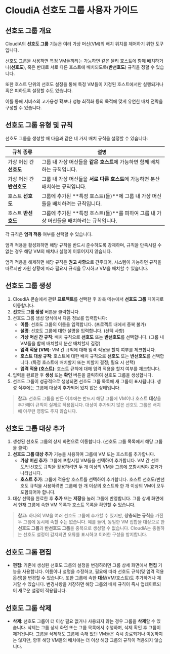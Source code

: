 # CloudiA 선호도 그룹 사용자 가이드

## 선호도 그룹 개요
CloudiA의 **선호도 그룹** 기능은 여러 가상 머신(VM)의 배치 위치를 제어하기 위한 도구입니다. 

선호도 그룹을 사용하면 특정 VM들끼리는 가능하면 같은 물리 호스트에 함께 배치하거나(**선호도**), 혹은 반대로 서로 다른 호스트에 배치되도록(**반선호도**) 규칙을 정할 수 있습니다.

또한 호스트 단위의 선호도 설정을 통해 특정 VM들이 지정된 호스트에서만 실행되거나 혹은 피하도록 설정할 수도 있습니다.

이를 통해 서비스의 고가용성 확보나 성능 최적화 등의 목적에 맞게 유연한 배치 전략을 구성할 수 있습니다.

## 선호도 그룹 유형 및 규칙
선호도 그룹을 생성할 때 다음과 같은 네 가지 배치 규칙을 설정할 수 있습니다:

| **규칙 종류** | **설명** |
| --- | --- |
| 가상 머신 간 **선호도** | 그룹 내 가상 머신들을 **같은 호스트**에 가능하면 함께 배치하는 규칙입니다. |
| 가상 머신 간 **반선호도** | 그룹 내 가상 머신들을 **서로 다른 호스트**에 가능하면 분산 배치하는 규칙입니다. |
| 호스트 **선호도** | 그룹에 추가된 **특정 호스트(들)**에 그룹 내 가상 머신들을 배치하려는 규칙입니다. |
| 호스트 **반선호도** | 그룹에 추가된 **특정 호스트(들)**를 피하여 그룹 내 가상 머신들을 배치하려는 규칙입니다. |

각 규칙은 **엄격 적용** 여부를 선택할 수 있습니다.

엄격 적용을 활성화하면 해당 규칙을 반드시 준수하도록 강제하며, 규칙을 만족시킬 수 없는 경우 해당 VM의 배치나 실행이 이루어지지 않습니다.

엄격 적용을 해제하면 해당 규칙은 **권고 사항**으로 간주되어, 시스템이 가능하면 규칙을 따르지만 자원 상황에 따라 필요시 규칙을 무시하고 VM을 배치할 수 있습니다.

## 선호도 그룹 생성
1. CloudiA 콘솔에서 관련 **프로젝트**를 선택한 후 좌측 메뉴에서 **선호도 그룹** 페이지로 이동합니다.
2. **선호도 그룹 생성** 버튼을 클릭합니다.
3. 선호도 그룹 생성 양식에서 다음 정보를 입력합니다:
   - **이름**: 선호도 그룹의 이름을 입력합니다. (프로젝트 내에서 중복 불가)
   - **설명**: 선호도 그룹에 대한 설명을 입력합니다. (선택 사항)
   - **가상 머신 간 규칙**: 배치 규칙으로 **선호도** 또는 **반선호도**를 선택합니다. (그룹 내 VM들을 함께 배치할지 분산 배치할지 결정)
   - **엄격 적용 (VM)**: VM 간 규칙에 대해 엄격 적용을 할지 여부를 체크합니다.
   - **호스트 대상 규칙**: 호스트에 대한 배치 규칙으로 **선호도** 또는 **반선호도**를 선택합니다. (특정 호스트에 배치할지 또는 피할지 결정; 필요 시 선택)
   - **엄격 적용 (호스트)**: 호스트 규칙에 대해 엄격 적용을 할지 여부를 체크합니다.
4. 입력을 완료한 후 **생성** 또는 **확인** 버튼을 클릭하여 선호도 그룹을 생성합니다.
5. 선호도 그룹이 성공적으로 생성되면 선호도 그룹 목록에 새 그룹이 표시됩니다. 생성 직후에는 그룹에 대상이 추가되어 있지 않은 상태입니다.

> **참고:** 선호도 그룹을 만든 이후에는 반드시 해당 그룹에 VM이나 호스트 **대상**을 추가해야 규칙이 실제로 적용됩니다. 대상이 추가되지 않은 선호도 그룹은 배치에 아무런 영향도 주지 않습니다.

## 선호도 그룹 대상 추가
1. 생성된 선호도 그룹의 상세 화면으로 이동합니다. (선호도 그룹 목록에서 해당 그룹을 클릭)
2. **선호도 그룹 대상 추가** 기능을 사용하여 그룹에 VM 또는 호스트를 추가합니다. 
   - **가상 머신 추가**: 그룹에 포함시킬 VM들을 선택하여 추가합니다. VM 간 선호도/반선호도 규칙을 활용하려면 두 개 이상의 VM을 그룹에 포함시켜야 효과가 나타납니다.
   - **호스트 추가**: 그룹에 적용할 호스트를 선택하여 추가합니다. 호스트 선호도/반선호도 규칙을 사용하려면 그룹에 한 개 이상의 호스트와 한 개 이상의 VM이 모두 포함되어야 합니다.
3. 대상 선택을 완료한 후 **추가** 또는 **저장**을 눌러 그룹에 반영합니다. 그룹 상세 화면에서 현재 그룹에 속한 VM 목록과 호스트 목록을 확인할 수 있습니다.

> **참고:** 하나의 VM을 여러 선호도 그룹에 추가할 수 있지만, **상충되는 규칙**을 가진 두 그룹에 동시에 속할 수는 없습니다. 예를 들어, 동일한 VM 집합을 대상으로 한 **선호도 그룹**과 **반선호도 그룹**을 중복으로 생성할 수 없습니다. CloudiA는 충돌하는 선호도 설정이 감지되면 오류를 표시하고 이러한 구성을 방지합니다.

## 선호도 그룹 편집
- **편집**: 기존에 생성된 선호도 그룹의 설정을 변경하려면 그룹 상세 화면에서 **편집** 기능을 사용합니다. 이름이나 설명을 수정하고, 필요에 따라 선호도 규칙(및 엄격 적용 옵션)을 변경할 수 있습니다. 또한 그룹에 속한 **대상**(VM/호스트)도 추가하거나 제거할 수 있습니다. 변경사항을 저장하면 해당 그룹의 배치 규칙이 즉시 업데이트되어 새로운 설정이 적용됩니다.

## 선호도 그룹 삭제
- **삭제**: 선호도 그룹이 더 이상 필요 없거나 사용되지 않는 경우 그룹을 **삭제**할 수 있습니다. 삭제는 그룹 상세 화면 또는 그룹 목록에서 수행하며, 삭제 확인 후 그룹이 제거됩니다. 그룹을 삭제해도 그룹에 속해 있던 VM들은 즉시 종료되거나 이동하지는 않지만, 향후 해당 VM들의 배치에는 더 이상 해당 그룹의 규칙이 적용되지 않습니다.
